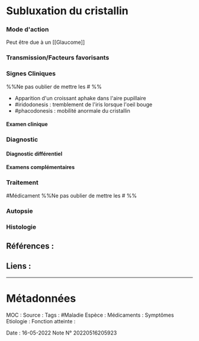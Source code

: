 # Subluxation du cristallin
### Mode d'action
Peut être due à un [[Glaucome]]
### Transmission/Facteurs favorisants
### Signes Cliniques
%%Ne pas oublier de mettre les # %%

- Apparition d'un croissant aphake dans l'aire pupillaire
- #iridodonesis : tremblement de l'iris lorsque l'oeil bouge
- #phacodonesis : mobilité anormale du cristallin
#### Examen clinique
### Diagnostic
#### Diagnostic différentiel
#### Examens complémentaires
### Traitement
#Médicament 
%%Ne pas oublier de mettre les # %% 
### Autopsie
### Histologie

## Références :
>
 

## Liens :



***

# Métadonnées
MOC :
Source :
Tags : #Maladie 
	Espèce :
	Médicaments :
	Symptômes
	Etiologie :
	Fonction atteinte :
	
Date : 16-05-2022
Note N° 20220516205923